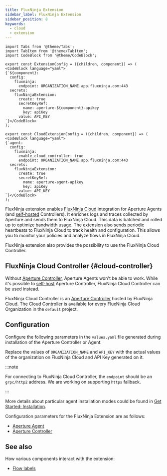 ```yaml
---
title: FluxNinja Extension
sidebar_label: FluxNinja Extension
sidebar_position: 8
keywords:
  - cloud
  - extension
---
```


```mdx-code-block
import Tabs from '@theme/Tabs';
import TabItem from '@theme/TabItem';
import CodeBlock from '@theme/CodeBlock';
```

```mdx-code-block
export const ExtensionConfig = ({children, component}) => (
<CodeBlock language="yaml">
{`${component}:
  config:
    fluxninja:
      endpoint: ORGANIZATION_NAME.app.fluxninja.com:443
  secrets:
    fluxNinjaExtension:
      create: true
      secretKeyRef:
        name: aperture-${component}-apikey
        key: apiKey
      value: API_KEY
`}</CodeBlock>
);
```

```mdx-code-block
export const CloudExtensionConfig = ({children, component}) => (
<CodeBlock language="yaml">
{`agent:
  config:
    fluxninja:
      enable_cloud_controller: true
      endpoint: ORGANIZATION_NAME.app.fluxninja.com:443
  secrets:
    fluxNinjaExtension:
      create: true
      secretKeyRef:
        name: aperture-agent-apikey
        key: apiKey
      value: API_KEY
`}</CodeBlock>
);
```

FluxNinja extension enables [FluxNinja Cloud][] integration for Aperture Agents
(and [self-hosted][Self-Hosting] Controllers). It enriches logs and
traces collected by Aperture and sends them to FluxNinja Cloud. This data is
batched and rolled up to optimize bandwidth usage. The extension also sends
periodic heartbeats to FluxNinja Cloud to track health and configuration.
This allows you to monitor your policies and analyze flows in FluxNinja Cloud.

FluxNinja extension also provides the possibility to use the FluxNinja Cloud
Controller.

## FluxNinja Cloud Controller {#cloud-controller}

Without [Aperture Controller][], Aperture Agents won't be able to work.
While it's possible to [self-host][Self-Hosting] Aperture Controller,
FluxNinja Cloud Controller can be used instead.

FluxNinja Cloud Controller is an [Aperture Controller] hosted by FluxNinja Cloud.
The Cloud Controller is available for every FluxNinja Cloud Organization in the
`default` project.

## Configuration

Configure the following parameters in the `values.yaml` file generated during
installation of the Aperture Controller or Agent:

<Tabs>
  <TabItem value="FluxNinja Cloud Controller">
    <Tabs>
      <TabItem value="Agent">
        <CloudExtensionConfig />
      </TabItem>
    </Tabs>
  </TabItem>
  <TabItem value="Self-Hosted Controller">
    <Tabs>
      <TabItem value="Controller">
        <ExtensionConfig component="controller" />
      </TabItem>
      <TabItem value="Agent">
        <ExtensionConfig component="agent" />
      </TabItem>
    </Tabs>
  </TabItem>
</Tabs>

Replace the values of `ORGANIZATION_NAME` and `API_KEY` with the actual values
of the organization on FluxNinja Cloud and API Key generated on it.

:::note

For connecting to FluxNinja Cloud Controller, the `endpoint` should be an `grpc/http2` address. We are working on supporting `https` fallback.

:::

More details about particular agent installation modes could be found
in [Get Started: Installation](/get-started/installation/agent/agent.md).

Configuration parameters for the FluxNinja Extension are as follows:

- [Aperture Agent](/reference/configuration/agent.md#flux-ninja-extension-config)
- [Aperture Controller](/reference/configuration/controller.md/#flux-ninja-extension-config)

## See also

How various components interact with the extension:

- [Flow labels](/concepts/flow-label.md#extension)

[Self-Hosting]: /self-hosting/self-hosting.md
[FluxNinja Cloud]: /introduction.md
[Aperture Controller]: /architecture/architecture.md#aperture-controller
